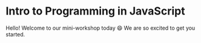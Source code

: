 # Intro to Programming in JavaScript

Hello! Welcome to our mini-workshop today 😄 We are so excited to get you started.
